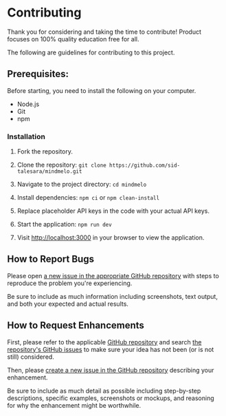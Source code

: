 # Contributing

Thank you for considering and taking the time to contribute! Product focuses on 100% quality education free for all.

The following are guidelines for contributing to this project.

## Prerequisites:

Before starting, you need to install the following on your computer.

- Node.js
- Git
- npm

### Installation

1. Fork the repository.

2. Clone the repository: `git clone https://github.com/sid-talesara/mindmelo.git`

3. Navigate to the project directory: `cd mindmelo`

4. Install dependencies: `npm ci` or `npm clean-install`

5. Replace placeholder API keys in the code with your actual API keys.

6. Start the application: `npm run dev`

7. Visit [http://localhost:3000](http://localhost:3000/) in your browser to view the application.

## How to Report Bugs

Please open [a new issue in the appropriate GitHub repository][new-issue] with steps to reproduce the problem you're experiencing.

Be sure to include as much information including screenshots, text output, and both your expected and actual results.

## How to Request Enhancements

First, please refer to the applicable [GitHub repository][github-repo] and search [the repository's GitHub issues][issues-list] to make sure your idea has not been (or is not still) considered.

Then, please [create a new issue in the GitHub repository][new-issue] describing your enhancement.

Be sure to include as much detail as possible including step-by-step descriptions, specific examples, screenshots or mockups, and reasoning for why the enhancement might be worthwhile.

[new-issue]: https://github.com/sid-talesara/mindmelo/issues/new/choose
[github-repo]: https://github.com/sid-talesara/mindmelo/
[issues-list]: https://github.com/sid-talesara/mindmelo/issues
